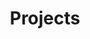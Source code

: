 ---
title: 'Projects'
type: landing

design:
  # Section spacing
  spacing: '5rem'

# Page sections
sections:
  - block: collection
    content:
      title: All Projects
      text: I enjoy making things. Here are projects that I have worked on over the years.
      filters:
        folders:
          - post
    design:
      view: article-grid
      fill_image: false
      columns: 3
---